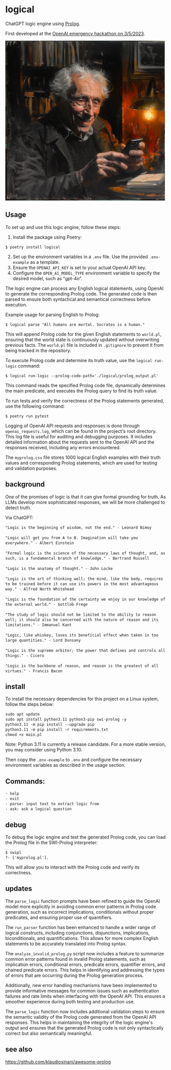 # logical

ChatGPT logic engine using [Prolog](https://en.wikipedia.org/wiki/Prolog).

First developed at the [OpenAI emergency hackathon on 3/5/2023](https://twitter.com/nonmayorpete/status/1632456433102098434).

<img alt="Bertrand Russell" src="./russell.png" />

## Usage

To set up and use this logic engine, follow these steps:

1. Install the package using Poetry:
```
$ poetry install logical
```
2. Set up the environment variables in a `.env` file. Use the provided `.env-example` as a template.
3. Ensure the `OPENAI_API_KEY` is set to your actual OpenAI API key.
4. Configure the `OPEN_AI_MODEL_TYPE` environment variable to specify the desired model, such as "gpt-4o".

The logic engine can process any English logical statements, using OpenAI to generate the corresponding Prolog code. The generated code is then parsed to ensure both syntactical and semantical correctness before execution.

Example usage for parsing English to Prolog:
```
$ logical parse "All humans are mortal. Socrates is a human."
```
This will append Prolog code for the given English statements to `world.pl`, ensuring that the world state is continuously updated without overwriting previous facts. The `world.pl` file is included in `.gitignore` to prevent it from being tracked in the repository.

To execute Prolog code and determine its truth value, use the `logical run-logic` command:
```
$ logical run-logic --prolog-code-path='./logical/prolog_output.pl'
```
This command reads the specified Prolog code file, dynamically determines the main predicate, and executes the Prolog query to find its truth value.

To run tests and verify the correctness of the Prolog statements generated, use the following command:
```
$ poetry run pytest
```

Logging of OpenAI API requests and responses is done through `openai_requests.log`, which can be found in the project's root directory. This log file is useful for auditing and debugging purposes. It includes detailed information about the requests sent to the OpenAI API and the responses received, including any errors encountered.

The `myprolog.csv` file stores 1000 logical English examples with their truth values and corresponding Prolog statements, which are used for testing and validation purposes.

## background

One of the promises of logic is that it can give formal grounding for truth.
As LLMs develop more sophisticated responses, we will be more challenged to detect truth.

Via ChatGPT:

    "Logic is the beginning of wisdom, not the end." - Leonard Nimoy

    "Logic will get you from A to B. Imagination will take you everywhere." - Albert Einstein

    "Formal logic is the science of the necessary laws of thought, and, as such, is a fundamental branch of knowledge." - Bertrand Russell

    "Logic is the anatomy of thought." - John Locke

    "Logic is the art of thinking well; the mind, like the body, requires to be trained before it can use its powers in the most advantageous way." - Alfred North Whitehead

    "Logic is the foundation of the certainty we enjoy in our knowledge of the external world." - Gottlob Frege

    "The study of logic should not be limited to the ability to reason well; it should also be concerned with the nature of reason and its limitations." - Immanuel Kant

    "Logic, like whiskey, loses its beneficial effect when taken in too large quantities." - Lord Dunsany

    "Logic is the supreme arbiter; the power that defines and controls all things." - Cicero

    "Logic is the backbone of reason, and reason is the greatest of all virtues." - Francis Bacon



## install

To install the necessary dependencies for this project on a Linux system, follow the steps below:

```
sudo apt update
sudo apt install python3.11 python3-pip swi-prolog -y
python3.11 -m pip install --upgrade pip
python3.11 -m pip install -r requirements.txt
chmod +x main.pl
```

Note: Python 3.11 is currently a release candidate. For a more stable version, you may consider using Python 3.10.

Then copy the `.env-example` to `.env` and configure the necessary environment variables as described in the usage section.

## Commands:

    - help
    - exit
    - parse: input text to extract logic from
    - ask: ask a logical question


## debug

To debug the logic engine and test the generated Prolog code, you can load the Prolog file in the SWI-Prolog interpreter:

```
$ swipl
?- ['myprolog.pl'].
```

This will allow you to interact with the Prolog code and verify its correctness.

## updates

The `parse_logic` function prompts have been refined to guide the OpenAI model more explicitly in avoiding common error patterns in Prolog code generation, such as incorrect implications, conditionals without proper predicates, and ensuring proper use of quantifiers.

The `run_parser` function has been enhanced to handle a wider range of logical constructs, including conjunctions, disjunctions, implications, biconditionals, and quantifications. This allows for more complex English statements to be accurately translated into Prolog syntax.

The `analyze_invalid_prolog.py` script now includes a feature to summarize common error patterns found in invalid Prolog statements, such as implication errors, conditional errors, predicate errors, quantifier errors, and chained predicate errors. This helps in identifying and addressing the types of errors that are occurring during the Prolog generation process.

Additionally, new error handling mechanisms have been implemented to provide informative messages for common issues such as authentication failures and rate limits when interfacing with the OpenAI API. This ensures a smoother experience during both testing and production use.

The `parse_logic` function now includes additional validation steps to ensure the semantic validity of the Prolog code generated from the OpenAI API responses. This helps in maintaining the integrity of the logic engine's output and ensures that the generated Prolog code is not only syntactically correct but also semantically meaningful.

## see also

https://github.com/klaudiosinani/awesome-prolog
